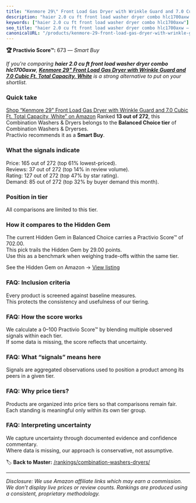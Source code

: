 ```yaml
---
title: "Kenmore 29\" Front Load Gas Dryer with Wrinkle Guard and 7.0 Cubic Ft. Total Capacity, White"
description: "haier 2.0 cu ft front load washer dryer combo hlc1700axw: Data-driven within Balanced Choice ranking using the Practivio Score™. Positioned by quality, value,…"
keywords: ["haier 2.0 cu ft front load washer dryer combo hlc1700axw"]
seo_title: "haier 2.0 cu ft front load washer dryer combo hlc1700axw — Smart Buy Balanced Choice (2025)"
canonicalURL: "/products/kenmore-29-front-load-gas-dryer-with-wrinkle-guard-and-70-cubic-ft-total-capacity-white-B07DCC6553/"
---
```


**🏆 Practivio Score™:** 673 — _Smart Buy_


*If you're comparing **haier 2.0 cu ft front load washer dryer combo hlc1700axw**, **[Kenmore 29" Front Load Gas Dryer with Wrinkle Guard and 7.0 Cubic Ft. Total Capacity, White](https://www.amazon.com/dp/B07DCC6553?tag=practivio-20)** is a strong alternative to put on your shortlist.*
### Quick take
[Shop “Kenmore 29" Front Load Gas Dryer with Wrinkle Guard and 7.0 Cubic Ft. Total Capacity, White” on Amazon](https://www.amazon.com/dp/B07DCC6553?tag=practivio-20)
Ranked **13 out of 272**, this Combination Washers & Dryers belongs to the **Balanced Choice tier** of Combination Washers & Dryerses.  
Practivio recommends it as a **Smart Buy**.

### What the signals indicate
Price: 165 out of 272 (top 61% lowest-priced).  
Reviews: 37 out of 272 (top 14% in review volume).  
Rating: 127 out of 272 (top 47% by star rating).  
Demand: 85 out of 272 (top 32% by buyer demand this month).

### Position in tier
All comparisons are limited to this tier.

### How it compares to the Hidden Gem
The current Hidden Gem in Balanced Choice carries a Practivio Score™ of 702.00.  
This pick trails the Hidden Gem by 29.00 points.  
Use this as a benchmark when weighing trade-offs within the same tier.  

See the Hidden Gem on Amazon → [View listing](https://www.amazon.com/dp/B0D4282T95?tag=practivio-20)

### FAQ: Inclusion criteria
Every product is screened against baseline measures.  
This protects the consistency and usefulness of our tiering.

### FAQ: How the score works
We calculate a 0–100 Practivio Score™ by blending multiple observed signals within each tier.  
If some data is missing, the score reflects that uncertainty.

### FAQ: What “signals” means here
Signals are aggregated observations used to position a product among its peers in a given tier.

### FAQ: Why price tiers?
Products are organized into price tiers so that comparisons remain fair.  
Each standing is meaningful only within its own tier group.

### FAQ: Interpreting uncertainty
We capture uncertainty through documented evidence and confidence commentary.  
Where data is missing, our approach is conservative, not assumptive.


🏷️ **Back to Master:** [/rankings/combination-washers-dryers/](/rankings/combination-washers-dryers/)

---
_Disclosure: We use Amazon affiliate links which may earn a commission. We don’t display live prices or review counts. Rankings are produced using a consistent, proprietary methodology._
